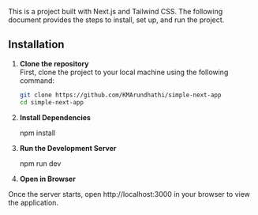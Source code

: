 

This is a project built with Next.js and Tailwind CSS. The following document provides the steps to install, set up, and run the project.

## Installation

1. **Clone the repository**  
   First, clone the project to your local machine using the following command:
   ```bash
   git clone https://github.com/KMArundhathi/simple-next-app
   cd simple-next-app

2. **Install Dependencies**

   npm install

3. **Run the Development Server**  
 
   npm run dev

4. **Open in Browser**  



Once the server starts, open http://localhost:3000 in your browser to view the application.
